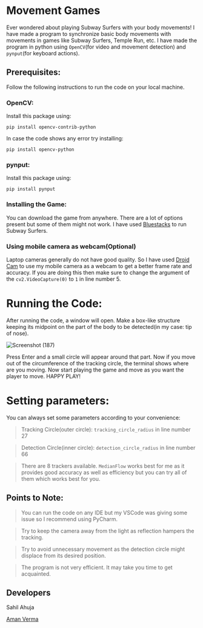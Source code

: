 # Movement Games
Ever wondered about playing Subway Surfers with your body movements! I have made a program to synchronize basic body movements with movements in games like Subway Surfers, Temple Run, etc.
I have made the program in python using `OpenCV`(for video and movement detection) and `pynput`(for keyboard actions). 
## Prerequisites:
Follow the following instructions to run the code on your local machine.

### OpenCV:
Install this package using:

`pip install opencv-contrib-python`

In case the code shows any error try installing:

`pip install opencv-python`
### pynput:
Install this package using:

`pip install pynput`

### Installing the Game:
You can download the game from anywhere. There are a lot of options present but some of them might not work. I have used [Bluestacks](https://www.bluestacks.com/?utm_source=cdn3&utm_medium=waf) to run Subway Surfers.

### Using mobile camera as webcam(Optional)
Laptop cameras generally do not have good quality. So I have used [Droid Cam](https://droidcam.en.softonic.com/) to use my mobile camera as a webcam to get a better frame rate and accuracy. If you are doing this then make sure to change the argument of the `cv2.VideoCapture(0)` to `1` in line number 5.
# Running the Code:
After running the code, a window will open. Make a box-like structure keeping its midpoint on the part of the body to be detected(in my case: tip of nose). 

![Screenshot (187)](https://user-images.githubusercontent.com/67066785/107855213-0628c280-6e47-11eb-92a3-411a185257fc.png)

Press Enter and a small circle will appear around that part. Now if you move out of the circumference of the tracking circle, the terminal shows where are you moving. Now start playing the game and move as you want the player to move. HAPPY PLAY!
# Setting parameters:
You can always set some parameters according to your convenience:

>Tracking Circle(outer circle): `tracking_circle_radius` in line number 27

>Detection Circle(inner circle): `detection_circle_radius` in line number 66

>There are 8 trackers available. `MedianFlow` works best for me as it provides good accuracy as well as efficiency but you can try all of them which works best for you.  
## Points to Note:
>You can run the code on any IDE but my VSCode was giving some issue so I recommend using PyCharm.

>Try to keep the camera away from the light as reflection hampers the tracking.

>Try to avoid unnecessary movement as the detection circle might displace from its desired position.

>The program is not very efficient. It may take you time to get acquainted.

## Developers
Sahil Ahuja

[Aman Verma](https://github.com/Aman-Verma-28)
